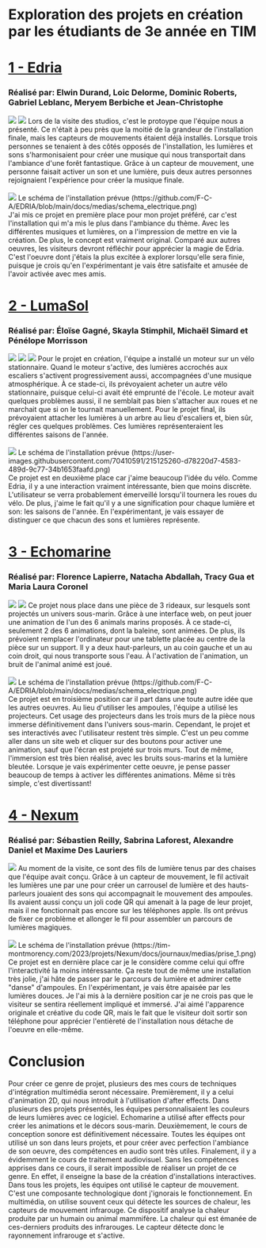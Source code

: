 <h1>Exploration des projets en création par les étudiants de 3e année en TIM</h1>
<h1><a href="https://tim-montmorency.com/2023/projets/EDRIA/docs/web/index.html">1 - Edria</a></h1>
<h3>Réalisé par: Elwin Durand, Loic Delorme, Dominic Roberts, Gabriel Leblanc, Meryem Berbiche et Jean-Christophe</h3>
<img src="medias/edria_demo.jpg">
<img src="medias/edria_demo_materiel.jpg">
Lors de la visite des studios, c'est le protoype que l'équipe nous a présenté. Ce n'était à peu près que la moitié de la grandeur de l'installation finale, mais les capteurs de mouvements étaient déjà installés. Lorsque trois personnes se tenaient à des côtés opposés de l'installation, les lumières et sons s'harmonisaient pour créer une musique qui nous transportait dans l'ambiance d'une forêt fantastique. Grâce à un capteur de mouvement, une personne faisait activer un son et une lumière, puis deux autres personnes rejoignaient l'expérience pour créer la musique finale.
<br/><br/>
<img src="medias/edria_schema.png">
Le schéma de l'installation prévue (https://github.com/F-C-A/EDRIA/blob/main/docs/medias/schema_electrique.png)<br />
J'ai mis ce projet en première place pour mon projet préféré, car c'est l'installation qui m'a mis le plus dans l'ambiance du thème. Avec les différentes musiques et lumières, on a l'impression de mettre en vie la création. De plus, le concept est vraiment original. Comparé aux autres oeuvres, les visiteurs devront réfléchir pour apprécier la magie de Edria. C'est l'oeuvre dont j'étais la plus excitée à explorer lorsqu'elle sera finie, puisque je crois qu'en l'expérimentant je vais être satisfaite et amusée de l'avoir activée avec mes amis.
<h1><a href="https://tim-montmorency.com/2023/projets/LumaSol/docs/web/index.html">2 - LumaSol</a></h1>
<h3>Réalisé par: Éloïse Gagné, Skayla Stimphil, Michaël Simard et Pénélope Morrisson</h3>
<img src="medias/lumasol_demo_lumieres.jpg">
<img src="medias/lumasol_demo_velo.jpg">
<img src="medias/lumasol_demo_moteur.jpg">
Pour le projet en création, l'équipe a installé un moteur sur un vélo stationnaire. Quand le moteur s'active, des lumières accrochés aux escaliers s'activent progressivement aussi, accompagnées d'une musique atmosphérique. À ce stade-ci, ils prévoyaient acheter un autre vélo stationnaire, puisque celui-ci avait été emprunté de l'école. Le moteur avait quelques problèmes aussi, il ne semblait pas bien s'attacher aux roues et ne marchait que si on le tournait manuellement. Pour le projet final, ils prévoyaient attacher les lumières à un arbre au lieu d'escaliers et, bien sûr, régler ces quelques problèmes. Ces lumières représenteraient les différentes saisons de l'année.
<br/><br/>
<img src="medias/lumasol_schema.png">
Le schéma de l'installation prévue (https://user-images.githubusercontent.com/70410591/215125260-d78220d7-4583-489d-9c77-34b1653faafd.png)<br />
Ce projet est en deuxième place car j'aime beaucoup l'idée du vélo. Comme Edria, il y a une interaction vraiment intéressante, bien que moins discrète. L'utilisateur se verra probablement émerveillé lorsqu'il tournera les roues du vélo. De plus, j'aime le fait qu'il y a une signification pour chaque lumière et son: les saisons de l'année. En l'expérimentant, je vais essayer de distinguer ce que chacun des sons et lumières représente.
<h1><a href="https://tim-montmorency.com/2023/projets/Echomarine/docs/web/index.html">3 - Echomarine</a></h1>
<h3>Réalisé par: Florence Lapierre, Natacha Abdallah, Tracy Gua et Maria Laura Coronel</h3>
<img src="medias/echomarine_demo.png">
<img src="medias/echomarine_ordinateur.png">
Ce projet nous place dans une pièce de 3 rideaux, sur lesquels sont projectés un univers sous-marin. Grâce à une interface web, on peut jouer une animation de l'un des 6 animals marins proposés. À ce stade-ci, seulement 2 des 6 animations, dont la baleine, sont animées. De plus, ils prévoient remplacer l'ordinateur pour une tablette placée au centre de la pièce sur un support. Il y a deux haut-parleurs, un au coin gauche et un au coin droit, qui nous transporte sous l'eau. À l'activation de l'animation, un bruit de l'animal animé est joué.
<br/><br/>
<img src="medias/echomarine_schema.png">
Le schéma de l'installation prévue (https://github.com/F-C-A/EDRIA/blob/main/docs/medias/schema_electrique.png)<br />
Ce projet est en troisième position car il part dans une toute autre idée que les autres oeuvres. Au lieu d'utiliser les ampoules, l'équipe a utilisé les projecteurs. Cet usage des projecteurs dans les trois murs de la pièce nous immerse définitivement dans l'univers sous-marin. Cependant, le projet et ses interactivés avec l'utilisateur restent très simple. C'est un peu comme aller dans un site web et cliquer sur des boutons pour activer une animation, sauf que l'écran est projeté sur trois murs. Tout de même, l'immersion est très bien réalisé, avec les bruits sous-marins et la lumière bleutée. Lorsque je vais expérimenter cette oeuvre, je pense passer beaucoup de temps à activer les différentes animations. Même si très simple, c'est divertissant!
<h1><a href="https://tim-montmorency.com/2023/projets/Nexum/docs/web/index.html">4 - Nexum</a></h1>
<h3>Réalisé par: Sébastien Reilly, Sabrina Laforest, Alexandre Daniel et Maxime Des Lauriers</h3>
<img src="medias/nexum_demo_lumieres.jpg">
Au moment de la visite, ce sont des fils de lumière tenus par des chaises que l'équipe avait conçu. Grâce à un capteur de mouvement, le fil activait les lumières une par une pour créer un carrousel de lumière et des hauts-parleurs jouaient des sons qui accompagnait le mouvement des ampoules. Ils avaient aussi conçu un joli code QR qui amenait à la page de leur projet, mais il ne fonctionnait pas encore sur les téléphones apple. Ils ont prévus de fixer ce problème et allonger le fil pour assembler un parcours de lumières magiques.
<br/><br/>
<img src="medias/nexum_schema.png">
Le schéma de l'installation prévue (https://tim-montmorency.com/2023/projets/Nexum/docs/journaux/medias/prise_1.png)<br />
Ce projet est en dernière place car je le considère comme celui qui offre l'interactivité la moins intéressante. Ça reste tout de même une installation très jolie, j'ai hâte de passer par le parcours de lumière et admirer cette "danse" d'ampoules. En l'expérimentant, je vais être apaisée par les lumières douces. Je l'ai mis à la dernière position car je ne crois pas que le visiteur se sentira réellement impliqué et immersé. J'ai aimé l'apparence originale et créative du code QR, mais le fait que le visiteur doit sortir son téléphone pour apprécier l'entièreté de l'installation nous détache de l'oeuvre en elle-même.
<h1>Conclusion</h1>
Pour créer ce genre de projet, plusieurs des mes cours de techniques d'intégration multimédia seront nécessaire. Premièrement, il y a celui d'animation 2D, qui nous introduit à l'utilisation d'after effects. Dans plusieurs des projets présentés, les équipes personnalisaient les couleurs de leurs lumières avec ce logiciel. Echomarine a utilisé after effects pour créer les animations et le décors sous-marin. Deuxièmement, le cours de conception sonore est définitivement nécessaire. Toutes les équipes ont utilisé un son dans leurs projets, et pour créer avec perfection l'ambiance de son oeuvre, des compétences en audio sont très utiles. Finalement, il y a évidemment le cours de traitement audiovisuel. Sans les compétences apprises dans ce cours, il serait impossible de réaliser un projet de ce genre. En effet, il enseigne la base de la création d'installations interactives.
<br />
Dans tous les projets, les équipes ont utilisé le capteur de mouvement. C'est une composante technologique dont j'ignorais le fonctionnement. En multimédia, on utilise souvent ceux qui détecte les sources de chaleur, les capteurs de mouvement infrarouge. Ce dispositif analyse la chaleur produite par un humain ou animal mammifère. La chaleur qui est émanée de ces-derniers produits des infrarouges. Le capteur détecte donc le rayonnement infrarouge et s'active.
